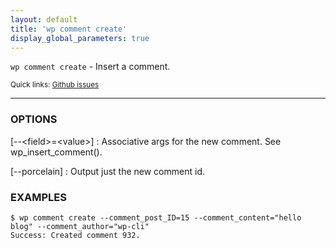 ```yaml
---
layout: default
title: 'wp comment create'
display_global_parameters: true
---
```


`wp comment create` - Insert a comment.

<small>Quick links: <a href="https://github.com/wp-cli/wp-cli/issues?q=is%3Aopen+label%3Acommand%3Acomment-create+sort%3Aupdated-desc">Github issues</a></small>

<hr />

### OPTIONS

[\--&lt;field&gt;=&lt;value&gt;]
: Associative args for the new comment. See wp_insert_comment().

[\--porcelain]
: Output just the new comment id.

### EXAMPLES

    $ wp comment create --comment_post_ID=15 --comment_content="hello blog" --comment_author="wp-cli"
    Success: Created comment 932.



